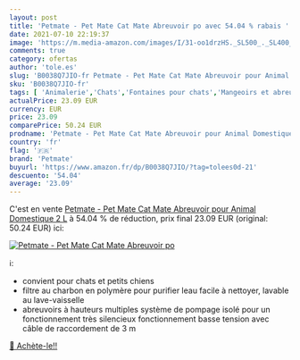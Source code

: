 ```yaml
---
layout: post
title: 'Petmate - Pet Mate Cat Mate Abreuvoir po avec 54.04 % rabais '
date: 2021-07-10 22:19:37
image: 'https://m.media-amazon.com/images/I/31-oo1drzHS._SL500_._SL400_.jpg'
comments: true
category: ofertas
author: 'tole.es'
slug: 'B0038Q7JIO-fr Petmate - Pet Mate Cat Mate Abreuvoir pour Animal...'
sku: 'B0038Q7JIO-fr'
tags: [ 'Animalerie','Chats','Fontaines pour chats','Mangeoirs et abreuvoirs pour chats','petmate', ]
actualPrice: 23.09 EUR
currency: EUR
price: 23.09
comparePrice: 50.24 EUR
prodname: 'Petmate - Pet Mate Cat Mate Abreuvoir pour Animal Domestique 2 L'
country: 'fr'
flag: '🇫🇷'
brand: 'Petmate'
buyurl: 'https://www.amazon.fr/dp/B0038Q7JIO/?tag=tolees0d-21'
descuento: '54.04'
average: '23.09'
---
```


C'est en vente [Petmate - Pet Mate Cat Mate Abreuvoir pour Animal Domestique 2 L](https://www.amazon.fr/dp/B0038Q7JIO/?tag=tolees0d-21)  à  54.04 % de réduction, prix final  23.09 EUR (original: 50.24 EUR) ici:

[![Petmate - Pet Mate Cat Mate Abreuvoir po](https://m.media-amazon.com/images/I/31-oo1drzHS._SL500_._SL400_.jpg)](https://www.amazon.fr/dp/B0038Q7JIO/?tag=tolees0d-21)

ℹ️:

- convient pour chats et petits chiens
- filtre au charbon en polymère pour purifier leau facile à nettoyer, lavable au lave-vaisselle
- abreuvoirs à hauteurs multiples système de pompage isolé pour un fonctionnement très silencieux fonctionnement basse tension avec câble de raccordement de 3 m

[🛒 Achète-le!!](https://www.amazon.fr/dp/B0038Q7JIO/?tag=tolees0d-21)
